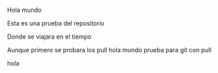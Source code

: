 Hola mundo

Esta es una prueba del repositorio

Donde se viajara en el tiempo

Aunque primero se probara los pull
hola mundo
prueba para git con pull


hola 
